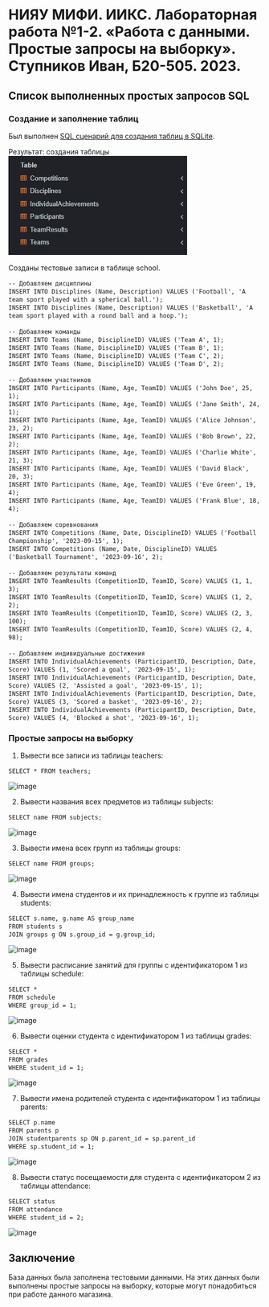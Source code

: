 # НИЯУ МИФИ. ИИКС. Лабораторная работа №1-2. «Работа с данными. Простые запросы на выборку». Ступников Иван, Б20-505. 2023.

## Список выполненных простых запросов SQL 

### Создание и заполнение таблиц
   Был выполнен [SQL сценарий для создания таблиц в SQLite](./organization.sql). 

   Результат: создания таблицы ![image](./images/Screenshot_1.png)
  
  Созданы тестовые записи в таблице school. 
  ```
-- Добавляем дисциплины
INSERT INTO Disciplines (Name, Description) VALUES ('Football', 'A team sport played with a spherical ball.');
INSERT INTO Disciplines (Name, Description) VALUES ('Basketball', 'A team sport played with a round ball and a hoop.');

-- Добавляем команды
INSERT INTO Teams (Name, DisciplineID) VALUES ('Team A', 1);
INSERT INTO Teams (Name, DisciplineID) VALUES ('Team B', 1);
INSERT INTO Teams (Name, DisciplineID) VALUES ('Team C', 2);
INSERT INTO Teams (Name, DisciplineID) VALUES ('Team D', 2);

-- Добавляем участников
INSERT INTO Participants (Name, Age, TeamID) VALUES ('John Doe', 25, 1);
INSERT INTO Participants (Name, Age, TeamID) VALUES ('Jane Smith', 24, 1);
INSERT INTO Participants (Name, Age, TeamID) VALUES ('Alice Johnson', 23, 2);
INSERT INTO Participants (Name, Age, TeamID) VALUES ('Bob Brown', 22, 2);
INSERT INTO Participants (Name, Age, TeamID) VALUES ('Charlie White', 21, 3);
INSERT INTO Participants (Name, Age, TeamID) VALUES ('David Black', 20, 3);
INSERT INTO Participants (Name, Age, TeamID) VALUES ('Eve Green', 19, 4);
INSERT INTO Participants (Name, Age, TeamID) VALUES ('Frank Blue', 18, 4);

-- Добавляем соревнования
INSERT INTO Competitions (Name, Date, DisciplineID) VALUES ('Football Championship', '2023-09-15', 1);
INSERT INTO Competitions (Name, Date, DisciplineID) VALUES ('Basketball Tournament', '2023-09-16', 2);

-- Добавляем результаты команд
INSERT INTO TeamResults (CompetitionID, TeamID, Score) VALUES (1, 1, 3);
INSERT INTO TeamResults (CompetitionID, TeamID, Score) VALUES (1, 2, 2);
INSERT INTO TeamResults (CompetitionID, TeamID, Score) VALUES (2, 3, 100);
INSERT INTO TeamResults (CompetitionID, TeamID, Score) VALUES (2, 4, 98);

-- Добавляем индивидуальные достижения
INSERT INTO IndividualAchievements (ParticipantID, Description, Date, Score) VALUES (1, 'Scored a goal', '2023-09-15', 1);
INSERT INTO IndividualAchievements (ParticipantID, Description, Date, Score) VALUES (2, 'Assisted a goal', '2023-09-15', 1);
INSERT INTO IndividualAchievements (ParticipantID, Description, Date, Score) VALUES (3, 'Scored a basket', '2023-09-16', 2);
INSERT INTO IndividualAchievements (ParticipantID, Description, Date, Score) VALUES (4, 'Blocked a shot', '2023-09-16', 1);

  ```
### Простые запросы на выборку
  1. Вывести все записи из таблицы teachers:
   ```
  SELECT * FROM teachers;
  ```
  ![image](./images/2.png)
  
  2. Вывести названия всех предметов из таблицы subjects:
   ```
  SELECT name FROM subjects;
  ```
  ![image](./images/3.png)
  
  3. Вывести имена всех групп из таблицы groups:
   ```
  SELECT name FROM groups;
  ```
  ![image](./images/4.png)
  
  4. Вывести имена студентов и их принадлежность к группе из таблицы students:
   ```
  SELECT s.name, g.name AS group_name
  FROM students s
  JOIN groups g ON s.group_id = g.group_id;
  ```
  ![image](./images/5.png)
  
  5. Вывести расписание занятий для группы с идентификатором 1 из таблицы schedule:
   ```
  SELECT *
  FROM schedule
  WHERE group_id = 1;
  ```
  ![image](./images/6.png)
  
  6. Вывести оценки студента с идентификатором 1 из таблицы grades:
   ```
  SELECT *
FROM grades
WHERE student_id = 1;
  ```
  ![image](./images/7.png)
  
  7. Вывести имена родителей студента с идентификатором 1 из таблицы parents:
   ```
  SELECT p.name
FROM parents p
JOIN studentparents sp ON p.parent_id = sp.parent_id
WHERE sp.student_id = 1;
  ```
  ![image](./images/8.png)
  
  8. Вывести статус посещаемости для студента с идентификатором 2 из таблицы attendance:
   ```
  SELECT status
FROM attendance
WHERE student_id = 2;
  ```
  ![image](./images/9.png)

## Заключение
База данных была заполнена тестовыми данными. На этих данных были выполнены простые запросы на выборку, которые могут понадобиться при работе данного магазина.
